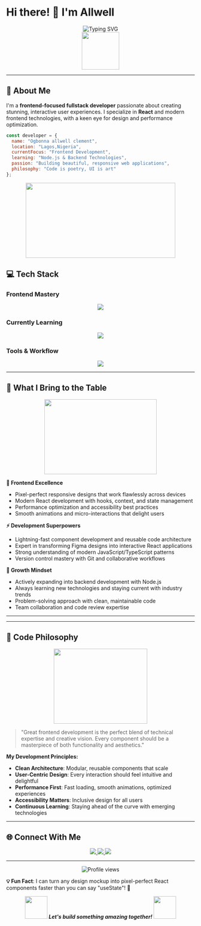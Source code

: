 # Hi there! 👋 I'm Allwell

<div align="center">
  <img src="https://readme-typing-svg.demolab.com?font=Fira+Code&size=32&duration=2800&pause=2000&color=A855F7&center=true&vCenter=true&width=940&lines=Frontend+Developer+%7C+React+Specialist;Building+Beautiful+%26+Interactive+UIs;Crafting+Digital+Experiences;Learning+Full-Stack+Development" alt="Typing SVG" />
</div>

<div align="center">
  <img src="https://media.giphy.com/media/M9gbBd9nbDrOTu1Mqx/giphy.gif" width="100"/>
</div>

---

## 🚀 About Me

I'm a **frontend-focused fullstack developer** passionate about creating stunning, interactive user experiences. I specialize in **React** and modern frontend technologies, with a keen eye for design and performance optimization.

```javascript
const developer = {
  name: "Ogbonna allwell clement",
  location: "Lagos,Nigeria",
  currentFocus: "Frontend Development",
  learning: "Node.js & Backend Technologies",
  passion: "Building beautiful, responsive web applications",
  philosophy: "Code is poetry, UI is art"
};
```

<div align="center">
  <img src="https://media.giphy.com/media/SWoSkN6DxTszqIKEqv/giphy.gif" width="400" height="200"/>
</div>

## 💻 Tech Stack

### Frontend Mastery
<p align="center">
  <img src="https://skillicons.dev/icons?i=react,js,ts,html,css,tailwind,nextjs,redux,vite" />
</p>

### Currently Learning
<p align="center">
  <img src="https://skillicons.dev/icons?i=nodejs,express,mongodb,prisma,postgres" />
</p>

### Tools & Workflow
<p align="center">
  <img src="https://skillicons.dev/icons?i=git,github,vscode,figma,npm,yarn,webpack,docker" />
</p>

---

## 🎯 What I Bring to the Table

<div align="center">
  <img src="https://media.giphy.com/media/L1R1tvI9svkIWwpVYr/giphy.gif" width="300" height="200"/>
</div>

**🎨 Frontend Excellence**
- Pixel-perfect responsive designs that work flawlessly across devices
- Modern React development with hooks, context, and state management
- Performance optimization and accessibility best practices
- Smooth animations and micro-interactions that delight users

**⚡ Development Superpowers**
- Lightning-fast component development and reusable code architecture
- Expert in transforming Figma designs into interactive React applications
- Strong understanding of modern JavaScript/TypeScript patterns
- Version control mastery with Git and collaborative workflows

**🌱 Growth Mindset**
- Actively expanding into backend development with Node.js
- Always learning new technologies and staying current with industry trends
- Problem-solving approach with clean, maintainable code
- Team collaboration and code review expertise

---
<!---
## 📊 GitHub Stats

<div align="center">
  <img height="180em" src="https://github-readme-stats.vercel.app/api?username=yourusername&show_icons=true&theme=radical&include_all_commits=true&count_private=true&bg_color=0D1117&title_color=A855F7&text_color=FFFFFF&icon_color=A855F7"/>
  <img height="180em" src="https://github-readme-stats.vercel.app/api/top-langs/?username=yourusername&layout=compact&theme=radical&bg_color=0D1117&title_color=A855F7&text_color=FFFFFF"/>
</div>

<div align="center">
  <img src="https://github-readme-streak-stats.herokuapp.com/?user=yourusername&theme=radical&background=0D1117&stroke=A855F7&ring=A855F7&fire=A855F7&currStreakLabel=A855F7" alt="GitHub Streak"/>
</div>

---

## 🏆 Featured Projects

<div align="center">
  <img src="https://media.giphy.com/media/ZVik7pBtu9dNS/giphy.gif" width="200" height="150"/>
</div>

### 🌟 [Project Name 1](your-project-link)
**Modern React Dashboard** - Interactive analytics dashboard with real-time data visualization
- **Tech**: React, TypeScript, Chart.js, Tailwind CSS
- **Features**: Responsive design, dark mode, real-time updates
- ⭐ **500+ stars** | 🍴 **50+ forks**

### 🌟 [Project Name 2](your-project-link)
**E-commerce Platform** - Full-featured shopping experience with cart management
- **Tech**: React, Context API, Stripe Integration, Firebase
- **Features**: Product catalog, user authentication, payment processing
- ⭐ **300+ stars** | 🍴 **30+ forks**

### 🌟 [Project Name 3](your-project-link)
**Portfolio Website** - Animated portfolio showcasing frontend skills
- **Tech**: React, Framer Motion, Three.js, CSS Animations
- **Features**: 3D interactions, smooth scrolling, mobile-first design
- ⭐ **200+ stars** | 🍴 **25+ forks**

--->

---

## 🎨 Code Philosophy

<div align="center">
  <img src="https://media.giphy.com/media/du3J3cXyzhj75IOgvA/giphy.gif" width="250" height="200"/>
</div>

> "Great frontend development is the perfect blend of technical expertise and creative vision. Every component should be a masterpiece of both functionality and aesthetics."

**My Development Principles:**
- **Clean Architecture**: Modular, reusable components that scale
- **User-Centric Design**: Every interaction should feel intuitive and delightful
- **Performance First**: Fast loading, smooth animations, optimized experiences
- **Accessibility Matters**: Inclusive design for all users
- **Continuous Learning**: Staying ahead of the curve with emerging technologies

---

## 🌐 Connect With Me

<div align="center">
  <a href="mailto:your.ogbonnaallwell1999@gmail.com">
    <img src="https://img.shields.io/badge/Email-D14836?style=for-the-badge&logo=gmail&logoColor=white"/>
  </a>
  <a href="www.linkedin.com/in/allwell-ogbonna-3945b7239">
    <img src="https://img.shields.io/badge/LinkedIn-0077B5?style=for-the-badge&logo=linkedin&logoColor=white"/>
  </a>
  <a href="https://twitter.com/0llwell">
    <img src="https://img.shields.io/badge/Twitter-1DA1F2?style=for-the-badge&logo=twitter&logoColor=white"/>
  </a>
  <!---
  <a href="https://yourportfolio.com">
    <img src="https://img.shields.io/badge/Portfolio-FF5722?style=for-the-badge&logo=google-chrome&logoColor=white"/>
  </a>
  --->
</div>

<!---
<div align="center">
  <img src="https://capsule-render.vercel.app/api?type=waving&color=gradient&height=100&section=footer&text=Thanks%20for%20visiting!&fontSize=16&fontColor=fff&animation=twinkling&fontAlignY=72"/>
</div>
--->
---

<div align="center">
  <img src="https://komarev.com/ghpvc/?username=yourusername&style=flat-square&color=A855F7" alt="Profile views"/>
</div>

**💡 Fun Fact**: I can turn any design mockup into pixel-perfect React components faster than you can say "useState"! 🚀

<div align="center">
  <img src="https://media.giphy.com/media/LnQjpWaON8nhr21vNW/giphy.gif" width="60">
  <em><b>Let's build something amazing together!</b></em>
  <img src="https://media.giphy.com/media/LnQjpWaON8nhr21vNW/giphy.gif" width="60">
</div>
